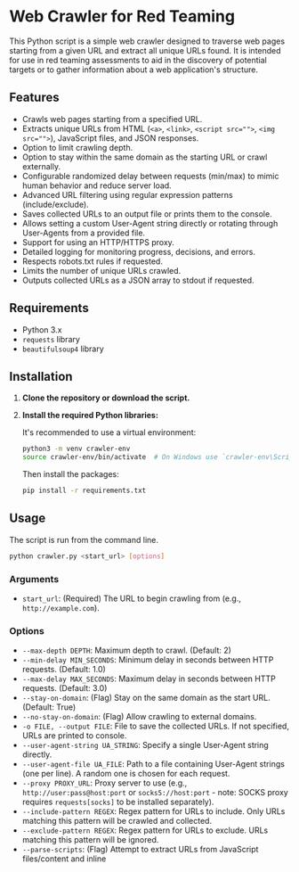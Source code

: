 # Web Crawler for Red Teaming

This Python script is a simple web crawler designed to traverse web pages starting from a given URL and extract all unique URLs found. It is intended for use in red teaming assessments to aid in the discovery of potential targets or to gather information about a web application's structure.

## Features

- Crawls web pages starting from a specified URL.
- Extracts unique URLs from HTML (`<a>`, `<link>`, `<script src="">`, `<img src="">`), JavaScript files, and JSON responses.
- Option to limit crawling depth.
- Option to stay within the same domain as the starting URL or crawl externally.
- Configurable randomized delay between requests (min/max) to mimic human behavior and reduce server load.
- Advanced URL filtering using regular expression patterns (include/exclude).
- Saves collected URLs to an output file or prints them to the console.
- Allows setting a custom User-Agent string directly or rotating through User-Agents from a provided file.
- Support for using an HTTP/HTTPS proxy.
- Detailed logging for monitoring progress, decisions, and errors.
- Respects robots.txt rules if requested.
- Limits the number of unique URLs crawled.
- Outputs collected URLs as a JSON array to stdout if requested.

## Requirements

- Python 3.x
- `requests` library
- `beautifulsoup4` library

## Installation

1.  **Clone the repository or download the script.**

2.  **Install the required Python libraries:**

    It's recommended to use a virtual environment:

    ```bash
    python3 -m venv crawler-env
    source crawler-env/bin/activate  # On Windows use `crawler-env\Scripts\activate`
    ```

    Then install the packages:

    ```bash
    pip install -r requirements.txt
    ```

## Usage

The script is run from the command line.

```bash
python crawler.py <start_url> [options]
```

### Arguments

-   `start_url`: (Required) The URL to begin crawling from (e.g., `http://example.com`).

### Options

-   `--max-depth DEPTH`: Maximum depth to crawl. (Default: 2)
-   `--min-delay MIN_SECONDS`: Minimum delay in seconds between HTTP requests. (Default: 1.0)
-   `--max-delay MAX_SECONDS`: Maximum delay in seconds between HTTP requests. (Default: 3.0)
-   `--stay-on-domain`: (Flag) Stay on the same domain as the start URL. (Default: True)
-   `--no-stay-on-domain`: (Flag) Allow crawling to external domains.
-   `-o FILE, --output FILE`: File to save the collected URLs. If not specified, URLs are printed to console.
-   `--user-agent-string UA_STRING`: Specify a single User-Agent string directly.
-   `--user-agent-file UA_FILE`: Path to a file containing User-Agent strings (one per line). A random one is chosen for each request.
-   `--proxy PROXY_URL`: Proxy server to use (e.g., `http://user:pass@host:port` or `socks5://host:port` - note: SOCKS proxy requires `requests[socks]` to be installed separately).
-   `--include-pattern REGEX`: Regex pattern for URLs to include. Only URLs matching this pattern will be crawled and collected.
-   `--exclude-pattern REGEX`: Regex pattern for URLs to exclude. URLs matching this pattern will be ignored.
-   `--parse-scripts`: (Flag) Attempt to extract URLs from JavaScript files/content and inline <script> tags in HTML.
-   `--parse-json`: (Flag) Attempt to extract URLs from JSON responses.
-   `--respect-robots`: (Flag) Respect robots.txt rules (default: off). If set, the crawler will skip URLs disallowed by robots.txt for User-Agent '*'.
-   `--max-urls N`: Maximum number of unique URLs to crawl (default: unlimited).
-   `--json-output`: (Flag) Output collected URLs as a JSON array to stdout (overrides -o if set).

### Examples

1.  **Crawl a website with default settings (max depth 2, stay on domain, 1s delay):**

    ```bash
    python crawler.py http://example.com
    ```

2.  **Crawl with a maximum depth of 3 and save output to `urls.txt`:**

    ```bash
    python crawler.py http://example.com --max-depth 3 -o found_urls.txt
    ```

3.  **Crawl and allow following links to external domains:**

    ```bash
    python crawler.py http://example.com --no-stay-on-domain
    ```

4.  **Crawl with a 0.5 second delay and a custom User-Agent:**
    ```bash
    python crawler.py http://example.com --min-delay 0.5 --user-agent-string "MyCustomCrawler/1.0"
    ```

5.  **Crawl with randomized delay (1-3s), filter for URLs containing `/api/`, and use a proxy:**
    ```bash
    python crawler.py https://example.com --min-delay 1 --max-delay 3 --include-pattern "/api/" --proxy http://localhost:8080 -o api_urls.txt
    ```

6.  **Crawl and parse JavaScript/JSON for URLs, using a list of user agents:**
    ```bash
    python crawler.py http://example.com --parse-scripts --parse-json --user-agent-file user_agents.txt
    ```

7.  **Crawl with robots.txt respected, limit to 100 URLs, and output as JSON:**
    ```bash
    python crawler.py http://example.com --respect-robots --max-urls 100 --json-output
    ```

## How it Works

1.  **Initialization**: Takes a starting URL and other parameters.
2.  **Queue**: Uses a queue to manage URLs to visit.
3.  **Fetching**: Downloads the HTML content of the current URL. If JavaScript or JSON parsing is enabled, it fetches these content types too.
4.  **Parsing**: Uses BeautifulSoup to parse HTML. For JavaScript and JSON, it uses regular expressions and the `json` library respectively to find URL-like strings.
5.  **URL Validation & Normalization**: Converts relative URLs to absolute URLs and validates them. Applies include/exclude filters.
6.  **Storing**: Stores all unique collected URLs in a set to avoid duplicates and keeps track of visited URLs to prevent re-crawling.
7.  **Recursion/Iteration**: Adds newly found, unvisited URLs (within the specified depth and domain constraints) to the queue.
8.  **Output**: Saves the list of unique URLs to a file or prints them.

## Ethical Considerations & Disclaimer

-   **Be Responsible**: Always ensure you have explicit permission to crawl a website. Unauthorized crawling can be mistaken for malicious activity and may have legal consequences.
-   **Server Load**: Be mindful of the target server's load. Use the `--delay` option to avoid overwhelming the server.
-   **Robots.txt**: This script can respect `robots.txt` if you use the `--respect-robots` flag. For general-purpose, non-assessment crawling, always check `robots.txt` if unsure.
-   **Proxies & Anonymity**: While proxy support is included, ensure your proxy setup provides the desired level of anonymity. SOCKS proxies (`socks5://...`) require `pip install requests[socks]`.
-   **Scope**: Clearly define your scope when using this tool for an assessment. Only crawl targets you are authorized to assess.

This tool is provided for educational and authorized red teaming purposes only. The author is not responsible for any misuse or damage caused by this script. 
